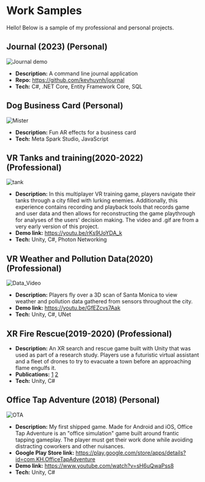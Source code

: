# Work Samples

Hello! Below is a sample of my professional and personal projects. 

## **Journal (2023) (Personal)**
![Journal demo](https://github.com/kevhuynh/work-sample/assets/40405094/1cb6d8da-f181-48a0-b212-f10c206fe005)
* **Description:** A command line journal application
* **Repo:** https://github.com/kevhuynh/journal
* **Tech:** C#, .NET Core, Entity Framework Core, SQL

## **Dog Business Card (Personal)**
![Mister](https://github.com/kevhuynh/work-sample/assets/40405094/b610c501-b837-49bb-8677-6b83f5fadb9a)
* **Description:** Fun AR effects for a business card
* **Tech:** Meta Spark Studio, JavaScript

## **VR Tanks and training(2020-2022) (Professional)**
![tank](https://github.com/kevhuynh/work-sample/assets/40405094/336a2a89-2b5e-4d38-8463-f44b7360d4eb)
* **Description:** In this multiplayer VR training game, players navigate their tanks through a city filled with lurking enemies. Additionally, this experience contains recording and playback tools that records game and user data and then allows for reconstructing the game playthrough for analyses of the users' decision making. The video and .gif are from a very early version of this project.
* **Demo link:** https://youtu.be/rKs9UoYDA_k
* **Tech:** Unity, C#, Photon Networking

## **VR Weather and Pollution Data(2020) (Professional)**
![Data_Video](https://github.com/kevhuynh/work-sample/assets/40405094/9936d177-24ed-4d34-82ce-2090052ebadb)
* **Description:** Players fly over a 3D scan of Santa Monica to view weather and pollution data gathered from sensors throughout the city.
* **Demo link:** https://youtu.be/GfEZcvs7Aak
* **Tech:** Unity, C#, UNet

## **XR Fire Rescue(2019-2020) (Professional)**
* **Description:** An XR search and rescue game built with Unity that was used as part of a research study. Players use a futuristic virtual assistant and a fleet of drones to try to evacuate a town before an approaching flame engulfs it.
* **Publications:** [1](https://people.ict.usc.edu/traum/public_html/Papers/HLTCEM.pdf) [2](https://people.ict.usc.edu/traum/public_html/Papers/chaffey_spie20.pdf)
* **Tech:** Unity, C#

## **Office Tap Adventure (2018) (Personal)**
![OTA](https://github.com/kevhuynh/work-sample/assets/40405094/82bc113d-d7db-4364-86e1-bccfeb1c3700)
* **Description:** My first shipped game. Made for Android and iOS, Office Tap Adventure is an "office simulation" game built around frantic tapping gameplay. The player must get their work done while avoiding distracting coworkers and other nuisances.
* **Google Play Store link:** https://play.google.com/store/apps/details?id=com.KH.OfficeTapAdventure
* **Demo link:** https://www.youtube.com/watch?v=sH6uQwaPss8
* **Tech:** Unity, C#

